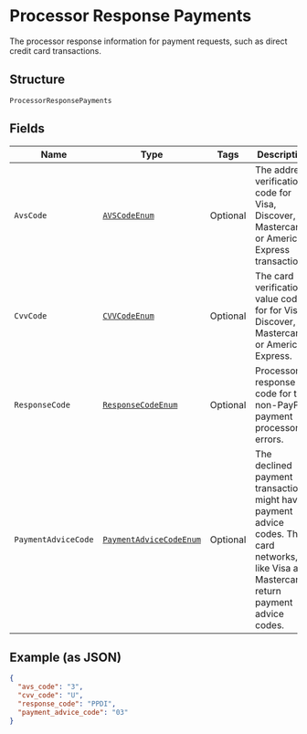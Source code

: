
# Processor Response Payments

The processor response information for payment requests, such as direct credit card transactions.

## Structure

`ProcessorResponsePayments`

## Fields

| Name | Type | Tags | Description | Getter | Setter |
|  --- | --- | --- | --- | --- | --- |
| `AvsCode` | [`AVSCodeEnum`](../../doc/models/avs-code-enum.md) | Optional | The address verification code for Visa, Discover, Mastercard, or American Express transactions. | AVSCodeEnum getAvsCode() | setAvsCode(AVSCodeEnum avsCode) |
| `CvvCode` | [`CVVCodeEnum`](../../doc/models/cvv-code-enum.md) | Optional | The card verification value code for for Visa, Discover, Mastercard, or American Express. | CVVCodeEnum getCvvCode() | setCvvCode(CVVCodeEnum cvvCode) |
| `ResponseCode` | [`ResponseCodeEnum`](../../doc/models/response-code-enum.md) | Optional | Processor response code for the non-PayPal payment processor errors. | ResponseCodeEnum getResponseCode() | setResponseCode(ResponseCodeEnum responseCode) |
| `PaymentAdviceCode` | [`PaymentAdviceCodeEnum`](../../doc/models/payment-advice-code-enum.md) | Optional | The declined payment transactions might have payment advice codes. The card networks, like Visa and Mastercard, return payment advice codes. | PaymentAdviceCodeEnum getPaymentAdviceCode() | setPaymentAdviceCode(PaymentAdviceCodeEnum paymentAdviceCode) |

## Example (as JSON)

```json
{
  "avs_code": "3",
  "cvv_code": "U",
  "response_code": "PPDI",
  "payment_advice_code": "03"
}
```

